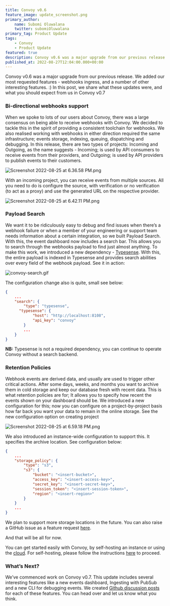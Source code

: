 ```yaml
---
title: Convoy v0.6
feature_image: update_screenshot.png
primary_author:
    name: Subomi Oluwalana
    twitter: subomiOluwalana
primary_tag: Product Update
tags:
    - Convoy
    - Product Update
featured: true
description: Convoy v0.6 was a major upgrade from our previous release. We added our most requested features - webhooks ingress, and a number of other interesting features. :) In this post, we share what these updates were, and what you should expect from us in Convoy v0.7
published_at: 2022-08-27T12:04:00.000+00:00
---
```


Convoy v0.6 was a major upgrade from our previous release. We added our most requested features - webhooks ingress, and a number of other interesting features. :) In this post, we share what these updates were, and what you should expect from us in Convoy v0.7

### **Bi-directional webhooks support**

When we spoke to lots of our users about Convoy, there was a large consensus on being able to receive webhooks with Convoy. We decided to tackle this in the spirit of providing a consistent toolchain for webhooks. We also realised working with webhooks in either direction required the same infrastructure; events storage, indexing, queuing, dispatching and debugging. In this release, there are two types of projects: Incoming and Outgoing, as the name suggests - Incoming; is used by API consumers to receive events from their providers, and Outgoing; is used by API providers to publish events to their customers.

![Screenshot 2022-08-25 at 6.36.58 PM.png](../../blog-assets/Screenshot_2022-08-25_at_6.36.58_PM.png)

With an incoming project, you can receive events from multiple sources.  All you need to do is configure the source, with verification or no verification (to act as a proxy) and use the generated URL on the respective provider.

![Screenshot 2022-08-25 at 6.42.11 PM.png](../../blog-assets/Screenshot_2022-08-25_at_6.42.11_PM.png)

### **Payload Search**

We want it to be ridiculously easy to debug and find issues when there’s a webhook failure or when a member of your engineering or support team needs information about a certain integration, so we built Payload Search. With this, the event dashboard now includes a search bar. This allows you to search through the webhooks payload to find just almost anything. To make this work, we introduced a new dependency - [Typesense](https://typesense.org/). With this, the entire payload is indexed in Typesense and provides search abilities over every field of the webhook payload. See it in action:

![convoy-search.gif](../../blog-assets/convoy-search.gif)

The configuration change also is quite, small see below:

```json
{
	...
	"search": {
		"type": "typesense",
	  "typesense": {
			"host": "http://localhost:8108",
			"api_key": "convoy"
		}
		...
	}
}
```

**NB:** Typesense is not a required dependency, you can continue to operate Convoy without a search backend.

### Retention Policies

Webhook events are derived data, and usually are used to trigger other critical actions. After some days, weeks, and months you want to archive them in cold storage and keep our database fresh with recent data. This is what retention policies are for; It allows you to specify how recent the events shown on your dashboard should be. We introduced a new configuration for this; now you can configure on a project-by-project basis how far back you want your data to remain in the online storage. See the new configuration option on creating project

![Screenshot 2022-08-25 at 6.59.18 PM.png](../../blog-assets/Screenshot_2022-08-27_at_12.35.05_PM.png)

We also introduced an instance-wide configuration to support this. It specifies the archive location. See configuration below:

```json
{
	...
	"storage_policy": {
		"type": "s3",
		"s3": {
			"bucket": "<insert-bucket>",
			"access_key": "<insert-access-key>",
			"secret_key": "<insert-secret-key>",
			"session_token": "<insert-session-token>",
			"region": "<insert-region>"
		}
	}
	...
}
```

We plan to support more storage locations in the future. You can also raise a GitHub issue as a feature request [here](https://github.com/frain-dev/convoy/issues).

And that will be all for now.

You can get started easily with Convoy, by self-hosting an instance or using the [cloud](https://dashboard.getconvoy.io/signup). For self-hosting, please follow the instructions [here](https://github.com/frain-dev/convoy#installation-getting-started) to proceed. 

### What’s Next?

We’ve commenced work on Convoy v0.7. This update includes several interesting features like a new events dashboard, Ingesting with PubSub and a new CLI for debugging events. We created [Github discussion posts](https://github.com/frain-dev/convoy/discussions) for each of these features. You can head over and let us know what you think. 
